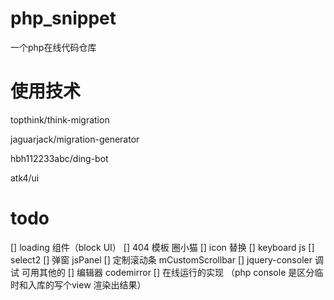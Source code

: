 # php_snippet
一个php在线代码仓库

# 使用技术

topthink/think-migration

jaguarjack/migration-generator

hbh112233abc/ding-bot

atk4/ui

# todo
[] loading 组件（block UI）
[] 404 模板 圈小猫
[] icon 替换
[] keyboard js
[] select2
[] 弹窗 jsPanel
[] 定制滚动条 mCustomScrollbar
[] jquery-consoler 调试 可用其他的
[] 编辑器 codemirror
[] 在线运行的实现 （php console 是区分临时和入库的写个view 渲染出结果）


